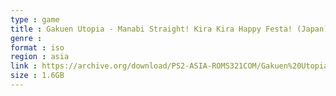 ```yaml
---
type : game
title : Gakuen Utopia - Manabi Straight! Kira Kira Happy Festa! (Japan)
genre : 
format : iso
region : asia
link : https://archive.org/download/PS2-ASIA-ROMS321COM/Gakuen%20Utopia%20-%20Manabi%20Straight%21%20Kira%20Kira%20Happy%20Festa%21%20%28Japan%29.7z
size : 1.6GB
---
```


